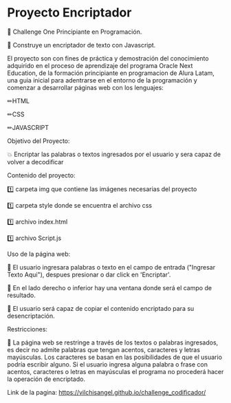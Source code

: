 # Proyecto Encriptador
🏁 Challenge One Principiante en Programación.       

🚩 Construye un encriptador de texto con Javascript.

El proyecto son con fines de práctica y demostración del conocimiento adquirido en el proceso de aprendizaje del programa Oracle Next Education, de la formación principiante en programacion de Alura Latam, una guia inicial para adentrarse en el entorno de la programación y comenzar a desarrollar páginas web con los lenguajes:

✏HTML

✏CSS

✏JAVASCRIPT
 
Objetivo del Proyecto: 

💥 Encriptar las palabras o textos ingresados por el usuario y sera capaz de volver a decodificar

Contenido del proyecto:

1️⃣ carpeta img que contiene las imágenes necesarias del proyecto

1️⃣ carpeta style donde se encuentra el archivo css

1️⃣ archivo index.html

1️⃣ archivo Script.js


Uso de la página web:

📙 El usuario ingresara palabras o texto en el campo de entrada ("Ingresar Texto Aqui"), despues presionar o dar click en 'Encriptar'.

📙 En el lado derecho o inferior hay una ventana donde será el campo de resultado.

📙 El usuario será capaz de copiar el contenido encriptado para su desencriptación.

Restricciones:

🚨 La página web se restringe a través de los textos o palabras ingresados, es decir no admite palabras que tengan acentos, caracteres y letras mayúsculas. Los caracteres se basan en las posibilidades de que el usuario podría escribir alguno. Si el usuario ingresa alguna palabra o frase con acentos, caracteres o letras en mayúsculas el programa no procederá hacer la operación de encriptado.

Link de la pagina: 
      https://vilchisangel.github.io/challenge_codificador/
